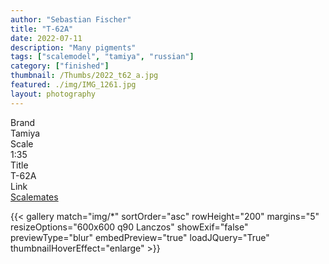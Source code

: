```yaml
---
author: "Sebastian Fischer"
title: "T-62A"
date: 2022-07-11
description: "Many pigments"
tags: ["scalemodel", "tamiya", "russian"]
category: ["finished"]
thumbnail: /Thumbs/2022_t62_a.jpg
featured: ./img/IMG_1261.jpg
layout: photography
---
```



<div class="containerTable">
  <div class="d1">Brand</div>
  <div class="v1">Tamiya</div>
  <div class="d2">Scale</div>
  <div class="v2">1:35</div>
  <div class="d3">Title</div>
  <div class="v3">T-62A</div>
    <div class="d4">Link</div>
  <div class="v4"><a href="https://www.scalemates.com/kits/tamiya-35108-t-62a-tank--132541" target="_blank">Scalemates</a></div>
</div>


{{< gallery match="img/*" sortOrder="asc" rowHeight="200" margins="5" resizeOptions="600x600 q90 Lanczos" showExif="false" previewType="blur" embedPreview="true" loadJQuery="True" thumbnailHoverEffect="enlarge" >}}
